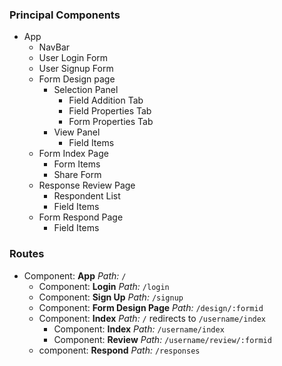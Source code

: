 ### Principal Components

* App
  * NavBar
  * User Login Form
  * User Signup Form
  * Form Design page
    * Selection Panel
      * Field Addition Tab
      * Field Properties Tab
      * Form Properties Tab
    * View Panel
      * Field Items
  * Form Index Page
    * Form Items
    * Share Form
  * Response Review Page
    * Respondent List
    * Field Items
  * Form Respond Page
    * Field Items


### Routes

* Component: **App**  *Path:* `/`
  * Component: **Login**  *Path:* `/login`
  * Component: **Sign Up**  *Path:* `/signup`
  * Component: **Form Design Page**  *Path:* `/design/:formid`
  * Component: **Index** *Path:* `/` redirects to `/username/index`
    * Component: **Index** *Path:* `/username/index`
    * Component: **Review** *Path:* `/username/review/:formid`
  * component: **Respond** *Path:* `/responses`
